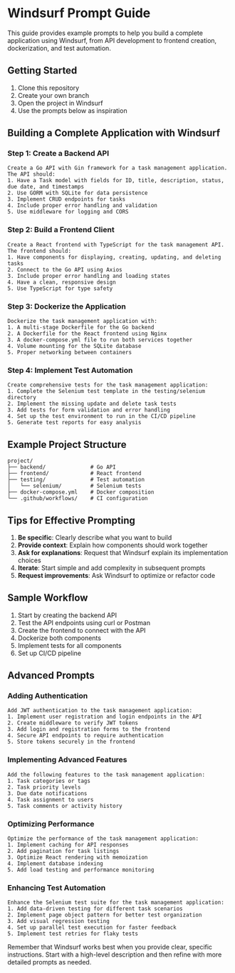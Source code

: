 # Windsurf Prompt Guide

This guide provides example prompts to help you build a complete application using Windsurf, from API development to frontend creation, dockerization, and test automation.

## Getting Started

1. Clone this repository
2. Create your own branch
3. Open the project in Windsurf
4. Use the prompts below as inspiration

## Building a Complete Application with Windsurf

### Step 1: Create a Backend API

```
Create a Go API with Gin framework for a task management application. The API should:
1. Have a Task model with fields for ID, title, description, status, due date, and timestamps
2. Use GORM with SQLite for data persistence
3. Implement CRUD endpoints for tasks
4. Include proper error handling and validation
5. Use middleware for logging and CORS
```

### Step 2: Build a Frontend Client

```
Create a React frontend with TypeScript for the task management API. The frontend should:
1. Have components for displaying, creating, updating, and deleting tasks
2. Connect to the Go API using Axios
3. Include proper error handling and loading states
4. Have a clean, responsive design
5. Use TypeScript for type safety
```

### Step 3: Dockerize the Application

```
Dockerize the task management application with:
1. A multi-stage Dockerfile for the Go backend
2. A Dockerfile for the React frontend using Nginx
3. A docker-compose.yml file to run both services together
4. Volume mounting for the SQLite database
5. Proper networking between containers
```

### Step 4: Implement Test Automation

```
Create comprehensive tests for the task management application:
1. Complete the Selenium test template in the testing/selenium directory
2. Implement the missing update and delete task tests
3. Add tests for form validation and error handling
4. Set up the test environment to run in the CI/CD pipeline
5. Generate test reports for easy analysis
```

## Example Project Structure

```
project/
├── backend/              # Go API
├── frontend/             # React frontend
├── testing/              # Test automation
│   └── selenium/         # Selenium tests
├── docker-compose.yml    # Docker composition
└── .github/workflows/    # CI configuration
```

## Tips for Effective Prompting

1. **Be specific**: Clearly describe what you want to build
2. **Provide context**: Explain how components should work together
3. **Ask for explanations**: Request that Windsurf explain its implementation choices
4. **Iterate**: Start simple and add complexity in subsequent prompts
5. **Request improvements**: Ask Windsurf to optimize or refactor code

## Sample Workflow

1. Start by creating the backend API
2. Test the API endpoints using curl or Postman
3. Create the frontend to connect with the API
4. Dockerize both components
5. Implement tests for all components
6. Set up CI/CD pipeline

## Advanced Prompts

### Adding Authentication

```
Add JWT authentication to the task management application:
1. Implement user registration and login endpoints in the API
2. Create middleware to verify JWT tokens
3. Add login and registration forms to the frontend
4. Secure API endpoints to require authentication
5. Store tokens securely in the frontend
```

### Implementing Advanced Features

```
Add the following features to the task management application:
1. Task categories or tags
2. Task priority levels
3. Due date notifications
4. Task assignment to users
5. Task comments or activity history
```

### Optimizing Performance

```
Optimize the performance of the task management application:
1. Implement caching for API responses
2. Add pagination for task listings
3. Optimize React rendering with memoization
4. Implement database indexing
5. Add load testing and performance monitoring
```

### Enhancing Test Automation

```
Enhance the Selenium test suite for the task management application:
1. Add data-driven testing for different task scenarios
2. Implement page object pattern for better test organization
3. Add visual regression testing
4. Set up parallel test execution for faster feedback
5. Implement test retries for flaky tests
```

Remember that Windsurf works best when you provide clear, specific instructions. Start with a high-level description and then refine with more detailed prompts as needed.

